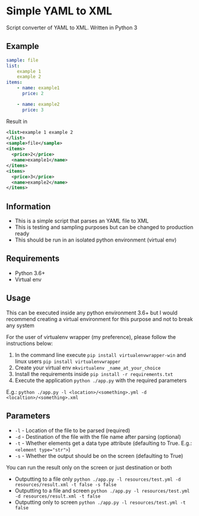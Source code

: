 # Simple YAML to XML
Script converter of YAML to XML. Written in Python 3

## Example

```yaml
sample: file
list:
    example 1
    example 2
items:
    - name: example1
      price: 2

    - name: example2
      price: 3
```

Result in

```xml
<list>example 1 example 2
</list>
<sample>file</sample>
<items>
  <price>2</price>
  <name>example1</name>
</items>
<items>
  <price>3</price>
  <name>example2</name>
</items>
```

## Information
* This is a simple script that parses an YAML file to XML
* This is testing and sampling purposes but can be changed to production ready
* This should be run in an isolated python environment (virtual env)

## Requirements
* Python 3.6+
* Virtual env

## Usage
This can be executed inside any python environment 3.6+ but I would recommend creating a virtual environment for this purpose and not to break any system

For the user of virtualenv wrapper (my preference), please follow the instructions below:

1. In the command line execute `pip install virtualenvwrapper-win` and linux users `pip install virtualenvwrapper`
2. Create your virtual env `mkvirtualenv _name_at_your_choice`
3. Install the requirements inside `pip install -r requirements.txt`
4. Execute the application `python ./app.py` with the required parameters

E.g.: `python ./app.py -l <location>/<something>.yml -d <localtion>/<something>.xml`

## Parameters
* `-l` - Location of the file to be parsed (required)
* `-d` - Destination of the file with the file name after parsing (optional)
* `-t` - Whether elements get a data type attribute (defaulting to True. E.g.: `<element type="str">`)
* `-s` - Whether the output should be on the screen (defaulting to True)

You can run the result only on the screen or just destination or both

* Outputting to a file only `python ./app.py -l resources/test.yml -d resources/result.xml -t false -s false`
* Outputting to a file and screen `python ./app.py -l resources/test.yml -d resources/result.xml -t false`
* Outputting only to screen `python ./app.py -l resources/test.yml -t false`
